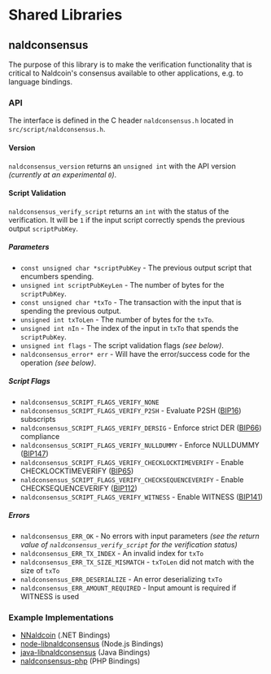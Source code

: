 Shared Libraries
================

## naldconsensus

The purpose of this library is to make the verification functionality that is critical to Naldcoin's consensus available to other applications, e.g. to language bindings.

### API

The interface is defined in the C header `naldconsensus.h` located in  `src/script/naldconsensus.h`.

#### Version

`naldconsensus_version` returns an `unsigned int` with the API version *(currently at an experimental `0`)*.

#### Script Validation

`naldconsensus_verify_script` returns an `int` with the status of the verification. It will be `1` if the input script correctly spends the previous output `scriptPubKey`.

##### Parameters
- `const unsigned char *scriptPubKey` - The previous output script that encumbers spending.
- `unsigned int scriptPubKeyLen` - The number of bytes for the `scriptPubKey`.
- `const unsigned char *txTo` - The transaction with the input that is spending the previous output.
- `unsigned int txToLen` - The number of bytes for the `txTo`.
- `unsigned int nIn` - The index of the input in `txTo` that spends the `scriptPubKey`.
- `unsigned int flags` - The script validation flags *(see below)*.
- `naldconsensus_error* err` - Will have the error/success code for the operation *(see below)*.

##### Script Flags
- `naldconsensus_SCRIPT_FLAGS_VERIFY_NONE`
- `naldconsensus_SCRIPT_FLAGS_VERIFY_P2SH` - Evaluate P2SH ([BIP16](https://github.com/nald/bips/blob/master/bip-0016.mediawiki)) subscripts
- `naldconsensus_SCRIPT_FLAGS_VERIFY_DERSIG` - Enforce strict DER ([BIP66](https://github.com/nald/bips/blob/master/bip-0066.mediawiki)) compliance
- `naldconsensus_SCRIPT_FLAGS_VERIFY_NULLDUMMY` - Enforce NULLDUMMY ([BIP147](https://github.com/nald/bips/blob/master/bip-0147.mediawiki))
- `naldconsensus_SCRIPT_FLAGS_VERIFY_CHECKLOCKTIMEVERIFY` - Enable CHECKLOCKTIMEVERIFY ([BIP65](https://github.com/nald/bips/blob/master/bip-0065.mediawiki))
- `naldconsensus_SCRIPT_FLAGS_VERIFY_CHECKSEQUENCEVERIFY` - Enable CHECKSEQUENCEVERIFY ([BIP112](https://github.com/nald/bips/blob/master/bip-0112.mediawiki))
- `naldconsensus_SCRIPT_FLAGS_VERIFY_WITNESS` - Enable WITNESS ([BIP141](https://github.com/nald/bips/blob/master/bip-0141.mediawiki))

##### Errors
- `naldconsensus_ERR_OK` - No errors with input parameters *(see the return value of `naldconsensus_verify_script` for the verification status)*
- `naldconsensus_ERR_TX_INDEX` - An invalid index for `txTo`
- `naldconsensus_ERR_TX_SIZE_MISMATCH` - `txToLen` did not match with the size of `txTo`
- `naldconsensus_ERR_DESERIALIZE` - An error deserializing `txTo`
- `naldconsensus_ERR_AMOUNT_REQUIRED` - Input amount is required if WITNESS is used

### Example Implementations
- [NNaldcoin](https://github.com/NicolasDorier/NNaldcoin/blob/master/NNaldcoin/Script.cs#L814) (.NET Bindings)
- [node-libnaldconsensus](https://github.com/bitpay/node-libnaldconsensus) (Node.js Bindings)
- [java-libnaldconsensus](https://github.com/dexX7/java-libnaldconsensus) (Java Bindings)
- [naldconsensus-php](https://github.com/Bit-Wasp/naldconsensus-php) (PHP Bindings)
